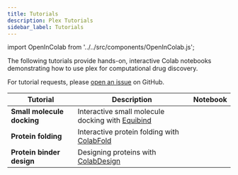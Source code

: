 ```yaml
---
title: Tutorials
description: Plex Tutorials
sidebar_label: Tutorials
---
```


import OpenInColab from '../../src/components/OpenInColab.js';

The following tutorials provide hands-on, interactive Colab notebooks demonstrating how to use plex for computational drug discovery.

For tutorial requests, please [open an issue](https://github.com/labdao/plex/issues/new?labels=tools&title=Tutorial+Request&body=%23%23+Tutorial+Request%0A%0A---%0A%0A%23%23%23+Describe+the+tutorial+you%27d+like%3A%0A%28Your+description+here%29%0A%0A---%0A%0A%23%23%23+Computational+biology+tools+involved%3A%0A%28List+any+specific+computational+biology+tools+that+are+involved+in+this+tutorial%29%0A%0A---%0A%0A%23%23%23+Additional+context+or+information%3A%0A%28Any+extra+information+here%29%0A) on GitHub.


| Tutorial | Description                               | Notebook         |
|----------|-------------------------------------------|------------------|
| **Small molecule docking** | Interactive small molecule docking with [Equibind](https://hannes-stark.com/assets/EquiBind.pdf)  | <OpenInColab link="https://colab.research.google.com/drive/15nZrm5k9fMdAHfzpR1g_8TPIz9qgRoys?usp=sharing"></OpenInColab> |
| **Protein folding** | Interactive protein folding with [ColabFold](https://www.nature.com/articles/s41592-022-01488-1)  | <OpenInColab link="https://colab.research.google.com/drive/14yfxUAZ_ch8co77_1OfuvN3OPPhM1Xe6?usp=sharing"></OpenInColab> |
| **Protein binder design** | Designing proteins with [ColabDesign](https://github.com/sokrypton/ColabDesign) | <OpenInColab link="https://colab.research.google.com/drive/1P2girLxbX5W0f2cXBYXluj_WvOMivHpw?usp=sharing"></OpenInColab> |
